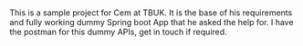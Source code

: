 #
This is a sample project for Cem at TBUK.
It is the base of his requirements and fully working dummy Spring boot App that he asked the help for. 
I have the postman for this dummy APIs, get in touch if required.
